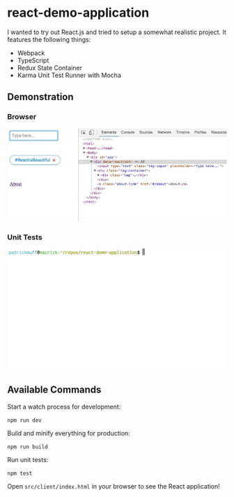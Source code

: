 # react-demo-application

I wanted to try out React.js and tried to setup a somewhat realistic project. It features the following things:

- Webpack
- TypeScript
- Redux State Container
- Karma Unit Test Runner with Mocha

## Demonstration

### Browser

![demo video](demo.gif)

### Unit Tests

![demo video unit tests](unittests.gif)

## Available Commands

Start a watch process for development:

```
npm run dev
```

Build and minify everything for production:

```
npm run build
```

Run unit tests:

```
npm test
```

Open `src/client/index.html` in your browser to see the React application!
